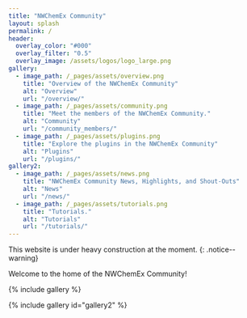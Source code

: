 ```yaml
---
title: "NWChemEx Community"
layout: splash
permalink: /
header:
  overlay_color: "#000"
  overlay_filter: "0.5"
  overlay_image: /assets/logos/logo_large.png
gallery:
  - image_path: /_pages/assets/overview.png
    title: "Overview of the NWChemEx Community"
    alt: "Overview"
    url: "/overview/"
  - image_path: /_pages/assets/community.png
    title: "Meet the members of the NWChemEx Community."
    alt: "Community"
    url: "/community_members/"
  - image_path: /_pages/assets/plugins.png
    title: "Explore the plugins in the NWChemEx Community"
    alt: "Plugins"
    url: "/plugins/"
gallery2:
  - image_path: /_pages/assets/news.png
    title: "NWChemEx Community News, Highlights, and Shout-Outs"
    alt: "News"
    url: "/news/"
  - image_path: /_pages/assets/tutorials.png
    title: "Tutorials."
    alt: "Tutorials"
    url: "/tutorials/"
---
```


This website is under heavy construction at the moment.
{: .notice--warning}

Welcome to the home of the NWChemEx Community!

{% include gallery %}

{% include gallery id="gallery2" %}
